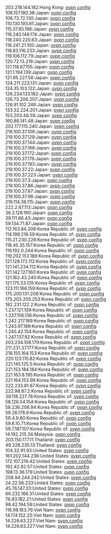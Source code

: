 203.218.144.182:Hong Kong: [ovpn config](vpn/203_218_144_182.ovpn)  
106.157.180.38:Japan: [ovpn config](vpn/106_157_180_38.ovpn)  
106.73.72.130:Japan: [ovpn config](vpn/106_73_72_130.ovpn)  
110.130.193.81:Japan: [ovpn config](vpn/110_130_193_81.ovpn)  
115.37.65.196:Japan: [ovpn config](vpn/115_37_65_196.ovpn)  
118.240.149.174:Japan: [ovpn config](vpn/118_240_149_174.ovpn)  
118.240.220.63:Japan: [ovpn config](vpn/118_240_220_63.ovpn)  
118.241.21.100:Japan: [ovpn config](vpn/118_241_21_100.ovpn)  
118.83.116.233:Japan: [ovpn config](vpn/118_83_116_233.ovpn)  
119.106.112.79:Japan: [ovpn config](vpn/119_106_112_79.ovpn)  
120.72.13.219:Japan: [ovpn config](vpn/120_72_13_219.ovpn)  
121.118.67.155:Japan: [ovpn config](vpn/121_118_67_155.ovpn)  
121.1.194.139:Japan: [ovpn config](vpn/121_1_194_139.ovpn)  
121.95.227.56:Japan: [ovpn config](vpn/121_95_227_56.ovpn)  
124.211.223.131:Japan: [ovpn config](vpn/124_211_223_131.ovpn)  
124.35.103.122:Japan: [ovpn config](vpn/124_35_103_122.ovpn)  
126.234.133.182:Japan: [ovpn config](vpn/126_234_133_182.ovpn)  
126.73.206.207:Japan: [ovpn config](vpn/126_73_206_207.ovpn)  
126.91.102.246:Japan: [ovpn config](vpn/126_91_102_246.ovpn)  
133.32.224.201:Japan: [ovpn config](vpn/133_32_224_201.ovpn)  
153.203.48.59:Japan: [ovpn config](vpn/153_203_48_59.ovpn)  
160.86.141.48:Japan: [ovpn config](vpn/160_86_141_48.ovpn)  
202.177.115.240:Japan: [ovpn config](vpn/202_177_115_240.ovpn)  
219.100.37.109:Japan: [ovpn config](vpn/219_100_37_109.ovpn)  
219.100.37.129:Japan: [ovpn config](vpn/219_100_37_129.ovpn)  
219.100.37.144:Japan: [ovpn config](vpn/219_100_37_144.ovpn)  
219.100.37.169:Japan: [ovpn config](vpn/219_100_37_169.ovpn)  
219.100.37.172:Japan: [ovpn config](vpn/219_100_37_172.ovpn)  
219.100.37.176:Japan: [ovpn config](vpn/219_100_37_176.ovpn)  
219.100.37.193:Japan: [ovpn config](vpn/219_100_37_193.ovpn)  
219.100.37.22:Japan: [ovpn config](vpn/219_100_37_22.ovpn)  
219.100.37.223:Japan: [ovpn config](vpn/219_100_37_223.ovpn)  
219.100.37.3:Japan: [ovpn config](vpn/219_100_37_3.ovpn)  
219.100.37.86:Japan: [ovpn config](vpn/219_100_37_86.ovpn)  
219.100.37.87:Japan: [ovpn config](vpn/219_100_37_87.ovpn)  
219.100.37.96:Japan: [ovpn config](vpn/219_100_37_96.ovpn)  
219.114.36.115:Japan: [ovpn config](vpn/219_114_36_115.ovpn)  
222.2.67.113:Japan: [ovpn config](vpn/222_2_67_113.ovpn)  
36.3.128.190:Japan: [ovpn config](vpn/36_3_128_190.ovpn)  
39.111.86.43:Japan: [ovpn config](vpn/39_111_86_43.ovpn)  
59.134.71.87:Japan: [ovpn config](vpn/59_134_71_87.ovpn)  
112.163.84.208:Korea Republic of: [ovpn config](vpn/112_163_84_208.ovpn)  
114.199.218.59:Korea Republic of: [ovpn config](vpn/114_199_218_59.ovpn)  
115.21.230.226:Korea Republic of: [ovpn config](vpn/115_21_230_226.ovpn)  
118.45.35.157:Korea Republic of: [ovpn config](vpn/118_45_35_157.ovpn)  
119.192.0.244:Korea Republic of: [ovpn config](vpn/119_192_0_244.ovpn)  
119.202.153.186:Korea Republic of: [ovpn config](vpn/119_202_153_186.ovpn)  
121.128.172.112:Korea Republic of: [ovpn config](vpn/121_128_172_112.ovpn)  
121.141.234.112:Korea Republic of: [ovpn config](vpn/121_141_234_112.ovpn)  
121.142.127.160:Korea Republic of: [ovpn config](vpn/121_142_127_160.ovpn)  
121.162.43.240:Korea Republic of: [ovpn config](vpn/121_162_43_240.ovpn)  
121.175.53.135:Korea Republic of: [ovpn config](vpn/121_175_53_135.ovpn)  
123.111.166.159:Korea Republic of: [ovpn config](vpn/123_111_166_159.ovpn)  
175.200.131.208:Korea Republic of: [ovpn config](vpn/175_200_131_208.ovpn)  
175.203.205.253:Korea Republic of: [ovpn config](vpn/175_203_205_253.ovpn)  
182.231.122.2:Korea Republic of: [ovpn config](vpn/182_231_122_2.ovpn)  
1.237.121.109:Korea Republic of: [ovpn config](vpn/1_237_121_109.ovpn)  
1.237.156.136:Korea Republic of: [ovpn config](vpn/1_237_156_136.ovpn)  
1.242.217.189:Korea Republic of: [ovpn config](vpn/1_242_217_189.ovpn)  
1.243.97.189:Korea Republic of: [ovpn config](vpn/1_243_97_189.ovpn)  
1.245.42.154:Korea Republic of: [ovpn config](vpn/1_245_42_154.ovpn)  
1.247.137.92:Korea Republic of: [ovpn config](vpn/1_247_137_92.ovpn)  
203.234.108.179:Korea Republic of: [ovpn config](vpn/203_234_108_179.ovpn)  
211.231.37.177:Korea Republic of: [ovpn config](vpn/211_231_37_177.ovpn)  
218.155.164.153:Korea Republic of: [ovpn config](vpn/218_155_164_153.ovpn)  
220.123.115.82:Korea Republic of: [ovpn config](vpn/220_123_115_82.ovpn)  
221.145.125.5:Korea Republic of: [ovpn config](vpn/221_145_125_5.ovpn)  
221.153.184.184:Korea Republic of: [ovpn config](vpn/221_153_184_184.ovpn)  
221.163.8.195:Korea Republic of: [ovpn config](vpn/221_163_8_195.ovpn)  
221.164.153.98:Korea Republic of: [ovpn config](vpn/221_164_153_98.ovpn)  
222.233.81.67:Korea Republic of: [ovpn config](vpn/222_233_81_67.ovpn)  
222.98.87.2:Korea Republic of: [ovpn config](vpn/222_98_87_2.ovpn)  
39.118.227.78:Korea Republic of: [ovpn config](vpn/39_118_227_78.ovpn)  
58.126.54.154:Korea Republic of: [ovpn config](vpn/58_126_54_154.ovpn)  
58.236.206.94:Korea Republic of: [ovpn config](vpn/58_236_206_94.ovpn)  
59.26.178.6:Korea Republic of: [ovpn config](vpn/59_26_178_6.ovpn)  
59.4.9.80:Korea Republic of: [ovpn config](vpn/59_4_9_80.ovpn)  
59.6.10.71:Korea Republic of: [ovpn config](vpn/59_6_10_71.ovpn)  
59.7.187.107:Korea Republic of: [ovpn config](vpn/59_7_187_107.ovpn)  
14.192.215.34:Malaysia: [ovpn config](vpn/14_192_215_34.ovpn)  
203.150.177.11:Thailand: [ovpn config](vpn/203_150_177_11.ovpn)  
49.228.235.13:Thailand: [ovpn config](vpn/49_228_235_13.ovpn)  
104.32.91.93:United States: [ovpn config](vpn/104_32_91_93.ovpn)  
161.202.144.236:United States: [ovpn config](vpn/161_202_144_236.ovpn)  
172.107.219.42:United States: [ovpn config](vpn/172_107_219_42.ovpn)  
192.42.82.57:United States: [ovpn config](vpn/192_42_82_57.ovpn)  
198.13.36.179:United States: [ovpn config](vpn/198_13_36_179.ovpn)  
208.94.244.242:United States: [ovpn config](vpn/208_94_244_242.ovpn)  
24.22.56.233:United States: [ovpn config](vpn/24_22_56_233.ovpn)  
45.76.147.33:United States: [ovpn config](vpn/45_76_147_33.ovpn)  
66.232.166.31:United States: [ovpn config](vpn/66_232_166_31.ovpn)  
76.93.182.21:United States: [ovpn config](vpn/76_93_182_21.ovpn)  
98.42.194.59:United States: [ovpn config](vpn/98_42_194_59.ovpn)  
116.98.163.76:Viet Nam: [ovpn config](vpn/116_98_163_76.ovpn)  
14.174.152.25:Viet Nam: [ovpn config](vpn/14_174_152_25.ovpn)  
14.226.63.227:Viet Nam: [ovpn config](vpn/14_226_63_227.ovpn)  
14.226.63.227:Viet Nam: [ovpn config](vpn/14_226_63_227.ovpn)  
